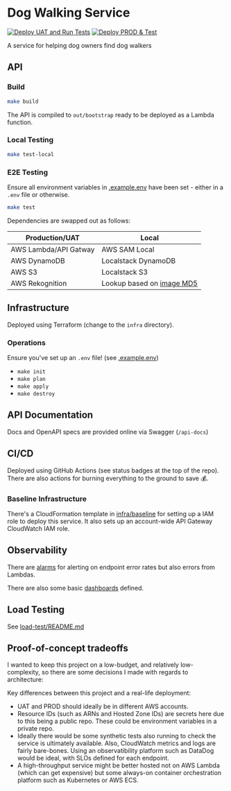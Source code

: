 # Dog Walking Service
[![Deploy UAT and Run Tests](https://github.com/rhargreaves/dog-walking/actions/workflows/deploy-uat.yaml/badge.svg)](https://github.com/rhargreaves/dog-walking/actions/workflows/deploy-uat.yaml)
[![Deploy PROD & Test](https://github.com/rhargreaves/dog-walking/actions/workflows/deploy-prod.yaml/badge.svg)](https://github.com/rhargreaves/dog-walking/actions/workflows/deploy-prod.yaml)

A service for helping dog owners find dog walkers

## API

### Build

```sh
make build
```

The API is compiled to `out/bootstrap` ready to be deployed as a Lambda function.

### Local Testing

```sh
make test-local
```

### E2E Testing

Ensure all environment variables in [.example.env](.example.env) have been set - either in a `.env` file or otherwise.

```sh
make test
```

Dependencies are swapped out as follows:

| Production/UAT | Local |
|----------------|-------|
| AWS Lambda/API Gatway | AWS SAM Local |
| AWS DynamoDB   | Localstack DynamoDB |
| AWS S3   | Localstack S3 |
| AWS Rekognition   | Lookup based on [image MD5](api/internal/rekognition_stub/hashes.go) |

## Infrastructure

Deployed using Terraform (change to the `infra` directory).

### Operations

Ensure you've set up an `.env` file! (see [.example.env](.example.env))

* `make init`
* `make plan`
* `make apply`
* `make destroy`

## API Documentation

Docs and OpenAPI specs are provided online via Swagger (`/api-docs`)

## CI/CD

Deployed using GitHub Actions (see status badges at the top of the repo). There are also actions for burning everything to the ground to save :moneybag:.

### Baseline Infrastructure

There's a CloudFormation template in [infra/baseline](infra/baseline) for setting up a IAM role to deploy this service. It also sets up an account-wide API Gateway CloudWatch IAM role.

## Observability

There are [alarms](infra/modules/monitoring/main.tf) for alerting on endpoint error rates but also errors from Lambdas.

There are also some basic [dashboards](infra/modules/monitoring/main.tf) defined.

## Load Testing

See [load-test/README.md](load-test/README.md)

## Proof-of-concept tradeoffs

I wanted to keep this project on a low-budget, and relatively low-complexity, so there are some decisions I made with regards to architecture:

Key differences between this project and a real-life deployment:

* UAT and PROD should ideally be in different AWS accounts.
* Resource IDs (such as ARNs and Hosted Zone IDs) are secrets here due to this being a public repo. These could be environment variables in a private repo.
* Ideally there would be some synthetic tests also running to check the service is ultimately available. Also, CloudWatch metrics and logs are fairly bare-bones. Using an observatibility platform such as DataDog would be ideal, with SLOs defined for each endpoint.
* A high-throughput service might be better hosted not on AWS Lambda (which can get expensive) but some always-on container orchestration platform such as Kubernetes or AWS ECS.
